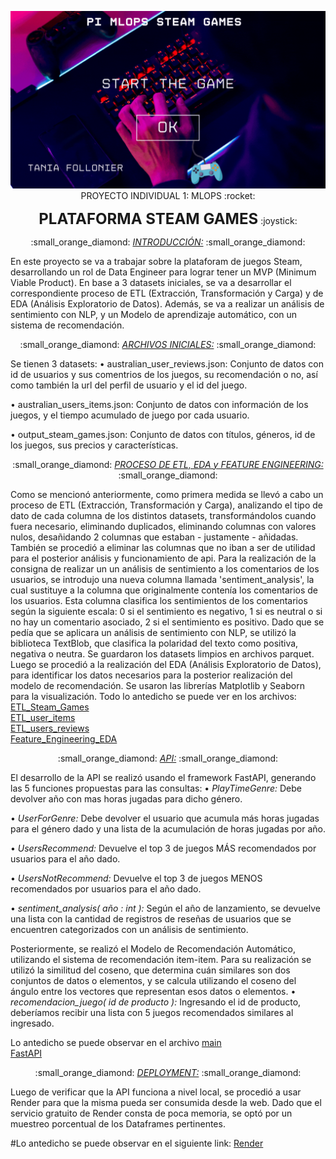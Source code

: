 <p align="center">
  <img src="./Images/Steam Games Banner.gif"
  <b style="font-size: 24px;"> PROYECTO INDIVIDUAL 1: MLOPS</b> :rocket:
</p>

<p align="center">
 <b style="font-size: 24px;"> PLATAFORMA STEAM GAMES</b> :joystick:
</p>

<p align="center">
  :small_orange_diamond: <i><u>INTRODUCCIÓN:</u></i> :small_orange_diamond:
</p>

En este proyecto se va a trabajar sobre la plataforam de juegos Steam, desarrollando un rol de Data Engineer para lograr tener un MVP (Minimum Viable Product). En base a 3 datasets iniciales, se va a desarrollar el correspondiente proceso de ETL (Extracción, Transformación y Carga) y de EDA (Análisis Exploratorio de Datos). Además, se va a realizar un  análisis de sentimiento con NLP, y un Modelo de aprendizaje automático, con un sistema de recomendación.

<p align="center">
  :small_orange_diamond: <i><u>ARCHIVOS INICIALES:</u></i> :small_orange_diamond:
</p>

Se tienen 3 datasets:
• australian_user_reviews.json: Conjunto de datos con id de usuarios y sus comentrios de los juegos, su recomendación o no, así como también la url del perfil de usuario y el id del juego.

• australian_users_items.json: Conjunto de datos con información de los juegos, y el tiempo acumulado de juego por cada usuario.

• output_steam_games.json: Conjunto de datos con títulos, géneros, id de los juegos, sus precios y características.

<p align="center">
  :small_orange_diamond: <i><u>PROCESO DE ETL, EDA y FEATURE ENGINEERING:</u></i> :small_orange_diamond:
</p>

Como se mencionó anteriormente, como primera medida se llevó a cabo un proceso de ETL (Extracción, Transformación y Carga), analizando el tipo de dato de cada columna de los distintos datasets, transformándolos cuando fuera necesario, eliminando duplicados, eliminando columnas con valores nulos, desañidando 2 columnas que estaban - justamente - añidadas. También se procedió a eliminar las columnas que no iban a ser de utilidad para el posterior análisis y funcionamiento de api.
Para la realización de la consigna de realizar un un análisis de sentimiento a los comentarios de los usuarios, se introdujo una nueva columna llamada 'sentiment_analysis', la cual sustituye a la columna que originalmente contenía los comentarios de los usuarios. Esta columna clasifica los sentimientos de los comentarios según la siguiente escala:  0 si el sentimiento es negativo, 1 si es neutral o si no hay un comentario asociado,  2 si el sentimiento es positivo. 
Dado que se pedía que se aplicara un análisis de sentimiento con NLP, se utilizó la biblioteca TextBlob, que clasifica la polaridad del texto como positiva, negativa o neutra. 
Se guardaron los datasets limpios en archivos parquet. 
Luego se procedió a la realización del EDA (Análisis Exploratorio de Datos), para identificar los datos necesarios para la posterior realización del modelo de recomendación. Se usaron las librerías Matplotlib y Seaborn para la visualización.
Todo lo antedicho se puede ver en los archivos:  
[ETL_Steam_Games](./Jupyter/ETL_Steam_Games.ipynb)  
[ETL_user_items](./Jupyter/ETL_user_items.ipynb)  
[ETL_users_reviews](./Jupyter/ETL_users_reviews.ipynb)  
[Feature_Engineering_EDA](./Jupyter/Feature_Engineering_EDA.ipynb)  


<p align="center">
  :small_orange_diamond: <i><u>API:</u></i> :small_orange_diamond:
</p>

El desarrollo de la API se realizó usando el framework FastAPI, generando las 5 funciones propuestas para las consultas:
• _PlayTimeGenre:_ Debe devolver año con mas horas jugadas para dicho género.

• _UserForGenre:_ Debe devolver el usuario que acumula más horas jugadas para el género dado y una lista de la acumulación de horas jugadas por año.

• _UsersRecommend:_ Devuelve el top 3 de juegos MÁS recomendados por usuarios para el año dado.

• _UsersNotRecommend:_ Devuelve el top 3 de juegos MENOS recomendados por usuarios para el año dado.

• _sentiment_analysis( año : int ):_ Según el año de lanzamiento, se devuelve una lista con la cantidad de registros de reseñas de usuarios que se encuentren categorizados con un análisis de sentimiento.

Posteriormente, se realizó el Modelo de Recomendación Automático, utilizando el sistema de recomendación item-item. Para su realización se utilizó la similitud del coseno, que determina cuán similares son dos conjuntos de datos o elementos, y se calcula utilizando el coseno del ángulo entre los vectores que representan esos datos o elementos.
• _recomendacion_juego( id de producto ):_ Ingresando el id de producto, deberíamos recibir una lista con 5 juegos recomendados similares al ingresado.

Lo antedicho se puede observar en el archivo [main](./main.py)  
[FastAPI](http://127.0.0.1:8000/)

<p align="center">
  :small_orange_diamond: <i><u>DEPLOYMENT:</u></i> :small_orange_diamond:
</p>

Luego de verificar que la API funciona a nivel local, se procedió a usar Render para que la misma pueda ser consumida desde la web. Dado que el servicio gratuito de Render consta de poca memoria, se optó por un muestreo porcentual de los Dataframes pertinentes.

#Lo antedicho se puede observar en el siguiente link: [Render](https://pi1-mlops-steam-games.onrender.com)

